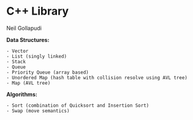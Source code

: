 # C++ Library
Neil Gollapudi

**Data Structures:**
```
- Vector
- List (singly linked)
- Stack
- Queue
- Priority Queue (array based)
- Unordered Map (hash table with collision resolve using AVL tree)
- Map (AVL tree)
```

**Algorithms:**
```
- Sort (combination of Quicksort and Insertion Sort)
- Swap (move semantics)
```
